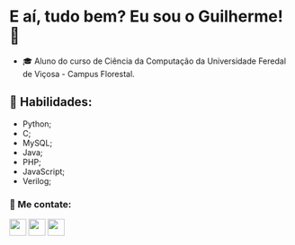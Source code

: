 

# E aí, tudo bem? Eu sou o Guilherme! 👋 
 - 🎓️ Aluno do curso de Ciência da Computação da Universidade Feredal de Viçosa - Campus Florestal.

## 🔧 Habilidades:
- Python;
- C;
- MySQL;
- Java;
- PHP;
- JavaScript;
- Verilog;
  
### 🤝 Me contate:

<!--
<div>
  <a href="https://www.instagram.com/gui_augsw/" target="_blank"><img align="left" height="30em" src="https://github.com/Guilherme-Schwann/Guilherme-Schwann/blob/main/images/Instagram.png"></a>
  <a href="https://www.linkedin.com/in/gui-augsw/" target="_blank"><img align="left" height="30em" src="https://github.com/Guilherme-Schwann/Guilherme-Schwann/blob/main/images/Linkedin.png"></a>
  <a href="mailto:guilhermeawilke@hotmail.com" target="_blank"><img align="left" height="30em" src="https://github.com/Guilherme-Schwann/Guilherme-Schwann/blob/main/images/Email.png"></a>
</div>
-->

<div>
 <a href="https://www.instagram.com/guto.asw/" target="_blank"><img align="Center" height="30em" src="https://img.shields.io/badge/Instagram-%23E4405F.svg?style=for-the-badge&logo=Instagram&logoColor=white"></a>
 <a href="https://www.linkedin.com/in/gui-augsw/" target="_blank"><img align="Center" height="30em" src="https://img.shields.io/badge/linkedin-%230077B5.svg?style=for-the-badge&logo=linkedin&logoColor=white"></a>
 <a href="mailto:guilhermeawilke@hotmail.com" target="_blank"><img align="Center" height="30em" src="https://img.shields.io/badge/Email-0078D4?style=for-the-badge&logo=microsoft-outlook&logoColor=white"></a>
</div>

<!--
**Guilherme-Schwann/Guilherme-Schwann** is a ✨ _special_ ✨ repository because its `README.md` (this file) appears on your GitHub profile.

Here are some ideas to get you started:

- 🔭 I’m currently working on ...
- 🌱 I’m currently learning ...
- 👯 I’m looking to collaborate on ...
- 🤔 I’m looking for help with ...
- 💬 Ask me about ...
- 📫 How to reach me: ...
- 😄 Pronouns: ...
- ⚡ Fun fact: ...
-->
